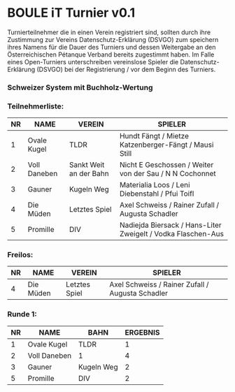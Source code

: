 # BOULE iT Turnier v0.1
Turnierteilnehmer die in einen Verein registriert sind, sollten durch ihre Zustimmung zur Vereins Datenschutz-Erklärung (DSVGO) zum speichern ihres Namens für die Dauer des Turniers und dessen Weitergabe an den Österreichischen Pétanque Verband bereits zugestimmt haben.
Im Falle eines Open-Turniers unterschreiben vereinslose Spieler die Datenschutz-Erklärung (DSVGO) bei der Registrierung / vor dem Beginn des Turniers.
### Schweizer System mit Buchholz-Wertung
### Teilnehmerliste:

|NR|NAME|VEREIN|SPIELER|
|---|---|---|---|
|1|Ovale Kugel|TLDR|Hundt Fängt / Mietze Katzenberger-Fängt / Mausi Still|
|2|Voll Daneben|Sankt Weit an der Bahn|Nicht E Geschossen / Weiter von der Sau / N N Cochonnet|
|3|Gauner|Kugeln Weg|Materialia Loos / Leni Diebenstahl / Pfui Toifl|
|4|Die Müden|Letztes Spiel|Axel Schweiss / Rainer Zufall / Augusta Schadler|
|5|Promille|DIV|Nadiejda Biersack / Hans-Liter Zweigelt / Vodka Flaschen-Aus|

### Freilos:

|NR|NAME|VEREIN|SPIELER|
|---|---|---|---|
|4|Die Müden|Letztes Spiel|Axel Schweiss / Rainer Zufall / Augusta Schadler|

### Runde 1:

|NR|NAME|BAHN|ERGEBNIS|
|---|---|---|---|
|1|Ovale Kugel|TLDR|1|
|2|Voll Daneben|1|4|
|3|Gauner|Kugeln Weg|2|
|5|Promille|DIV|2|

